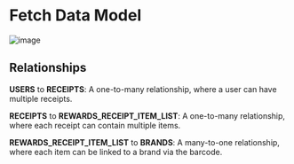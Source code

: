# Fetch Data Model 

![image](https://github.com/user-attachments/assets/42b347c0-cfcb-40be-8b96-194400ff781b)

## Relationships

**USERS** to **RECEIPTS**:
A one-to-many relationship, where a user can have multiple receipts.

**RECEIPTS** to **REWARDS_RECEIPT_ITEM_LIST**:
A one-to-many relationship, where each receipt can contain multiple items.

**REWARDS_RECEIPT_ITEM_LIST** to **BRANDS**:
A many-to-one relationship, where each item can be linked to a brand via the barcode.

